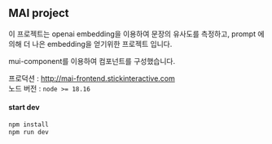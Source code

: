 ## MAI project
이 프로젝트는 openai embedding을 이용하여 문장의 유사도를 측정하고, prompt 에 의해 더 나은 embedding을 얻기위한 프로젝트 입니다.

mui-component를 이용하여 컴포넌트를 구성했습니다.

프로덕션 : http://mai-frontend.stickinteractive.com \
노드 버전 : ```node >= 18.16``` 

#### start dev
```bash
npm install 
npm run dev
```
